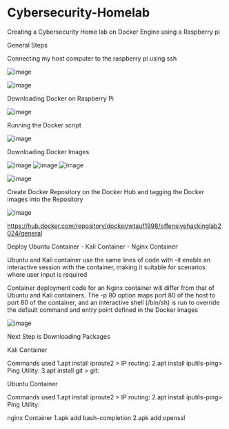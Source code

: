 # Cybersecurity-Homelab
Creating a Cybersecurity Home lab on Docker Engine using a Raspberry pi

General Steps

Connecting my host computer to the raspberry pi using ssh

![image](https://github.com/Will-Tauferner/Cybersecurity-Homelab/assets/112906919/628ba0c1-eb52-44fb-a5d6-5a5f1fb53ce6)

![image](https://github.com/Will-Tauferner/Cybersecurity-Homelab/assets/112906919/1a565ef0-f0e8-44a0-b698-fec0cf44a52d)

Downloading Docker on Raspberry Pi

![image](https://github.com/Will-Tauferner/Cybersecurity-Homelab/assets/112906919/45014604-2502-43d7-9d64-fa3e8d30e2ca)

Running the Docker script 

![image](https://github.com/Will-Tauferner/Cybersecurity-Homelab/assets/112906919/eadfb108-c17d-44d8-a06d-e1b39cb7fd5a)

Downloading Docker Images 

![image](https://github.com/Will-Tauferner/Cybersecurity-Homelab/assets/112906919/fde9a681-99a3-4601-99b3-21e81d669d39)
![image](https://github.com/Will-Tauferner/Cybersecurity-Homelab/assets/112906919/a5bfbdfb-8554-4321-a976-b5132f0e26f8)
![image](https://github.com/Will-Tauferner/Cybersecurity-Homelab/assets/112906919/ebb2e18f-c041-4190-9b48-3f925f45c4b7)

![image](https://github.com/Will-Tauferner/Cybersecurity-Homelab/assets/112906919/0c4b3d3c-023e-426f-83a8-2d5fada51bdd)

Create Docker Repository on the Docker Hub and tagging the Docker images into the Repository 

![image](https://github.com/Will-Tauferner/Cybersecurity-Homelab/assets/112906919/13c5fa41-4aea-4711-bf09-f3be7b31cca0)

https://hub.docker.com/repository/docker/wtauf1998/offensivehackinglab2024/general

Deploy Ubuntu Container - Kali Container - Nginx Container 

Ubuntu and Kali container use the same lines of code with -it enable an interactive session with the container, making it suitable for scenarios where user input is required

Container deployment code for an Nginx container will differ from that of Ubuntu and Kali containers. The -p 80 option maps port 80 of the host to port 80 of the container, and an interactive shell (/bin/sh) is run to override the default command and entry point defined in the Docker images

![image](https://github.com/Will-Tauferner/Cybersecurity-Homelab/assets/112906919/bb203b43-2b74-4ee7-98cc-fdae70e343c5)

Next Step is Downloading Packages 

Kali Container 

Commands used
1.apt install iproute2 > IP routing:
2.apt install iputils-ping> Ping Utility:
3.apt install git > git:

Ubuntu Container

Commands used 
1.apt install iproute2 > IP routing:
2.apt install iputils-ping> Ping Utility:

nginx Container 
1.apk add bash-completion
2.apk add openssl



